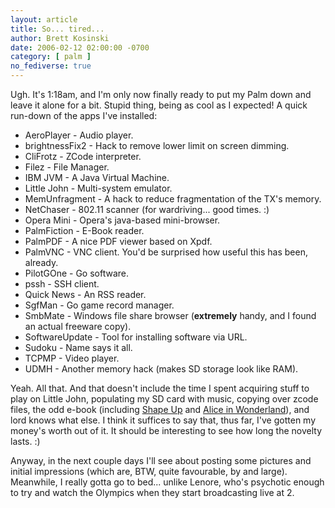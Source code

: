```yaml
---
layout: article
title: So... tired...
author: Brett Kosinski
date: 2006-02-12 02:00:00 -0700
category: [ palm ]
no_fediverse: true
---
```


Ugh.  It's 1:18am, and I'm only now finally ready to put my Palm down and leave it alone for a bit.  Stupid thing, being as cool as I expected!  A quick run-down of the apps I've installed:

* AeroPlayer - Audio player.
* brightnessFix2 - Hack to remove lower limit on screen dimming.
* CliFrotz - ZCode interpreter.
* Filez - File Manager.
* IBM JVM - A Java Virtual Machine.
* Little John - Multi-system emulator.
* MemUnfragment - A hack to reduce fragmentation of the TX's memory.
* NetChaser - 802.11 scanner (for wardriving... good times. :)
* Opera Mini - Opera's java-based mini-browser.
* PalmFiction - E-Book reader.
* PalmPDF - A nice PDF viewer based on Xpdf.
* PalmVNC - VNC client.  You'd be surprised how useful this has been, already.
* PilotGOne - Go software.
* pssh - SSH client.
* Quick News - An RSS reader.
* SgfMan - Go game record manager.
* SmbMate - Windows file share browser (**extremely** handy, and I found an actual freeware copy).
* SoftwareUpdate - Tool for installing software via URL.
* Sudoku - Name says it all.
* TCPMP - Video player.
* UDMH - Another memory hack (makes SD storage look like RAM).

Yeah.  All that.  And that doesn't include the time I spent acquiring stuff to play on Little John, populating my SD card with music, copying over zcode files, the odd e-book (including [Shape Up](http://gobase.org/studying/articles/matthews/shape_up/) and [Alice in Wonderland](http://www.gutenberg.org/etext/11)), and lord knows what else.  I think it suffices to say that, thus far, I've gotten my money's worth out of it.  It should be interesting to see how long the novelty lasts. :)

Anyway, in the next couple days I'll see about posting some pictures and initial impressions (which are, BTW, quite favourable, by and large).  Meanwhile, I really gotta go to bed... unlike Lenore, who's psychotic enough to try and watch the Olympics when they start broadcasting live at 2.

